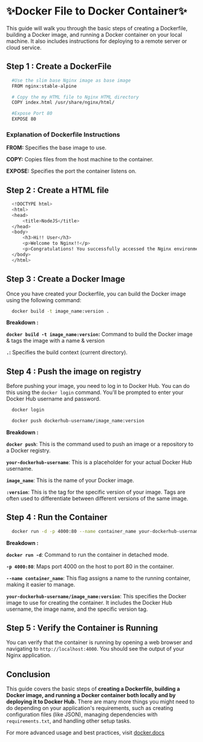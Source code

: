 # ✨Docker File to Docker Container✨

This guide will walk you through the basic steps of creating a Dockerfile, building a Docker image, and running a Docker container on your local machine. It also includes instructions for deploying to a remote server or cloud service.

## Step 1 : Create a DockerFile
```bash
  #Use the slim base Nginx image as base image 
  FROM nginx:stable-alpine

  # Copy the my HTML file to Nginx HTML directory
  COPY index.html /usr/share/nginx/html/

  #Expose Port 80
  EXPOSE 80
```
### Explanation of Dockerfile Instructions
**FROM:** Specifies the base image to use.

**COPY:** Copies files from the host machine to the container.

**EXPOSE:** Specifies the port the container listens on.

## Step 2 : Create a HTML file

```bash
  <!DOCTYPE html>
  <html>
  <head>
      <title>NodeJS</title>
  </head>
  <body>
      <h3>Hi!! User</h3>
      <p>Welcome to Nginx!!</p>
      <p>Congratulations! You successfully accessed the Nginx environment.</p>
  </body>
  </html>
```
## Step 3 : Create a Docker Image 

Once you have created your Dockerfile, you can build the Docker image using the following command:

```bash 
  docker build -t image_name:version .
```
**Breakdown :**

**```docker build -t image_name:version```:** Command to build the Docker image & tags the image with a name & version

**```.```:** Specifies the build context (current directory).

## Step 4 : Push the image on registry

Before pushing your image, you need to log in to Docker Hub. You can do this using the ```docker login``` command. You'll be prompted to enter your Docker Hub username and password.

```bash
  docker login
```
```bash
  docker push dockerhub-username/image_name:version
```
**Breakdown :**

**```docker push```**: This is the command used to push an image or a repository to a Docker registry.

**```your-dockerhub-username```**: This is a placeholder for your actual Docker Hub username.

**```image_name```**: This is the name of your Docker image.

**```:version```**: This is the tag for the specific version of your image. Tags are often used to differentiate between different versions of the same image.

## Step 4 : Run the Container

```bash
  docker run -d -p 4000:80 --name container_name your-dockerhub-username/image_name:version
```
**Breakdown :**

**```docker run -d```**: Command to run the container in detached mode.

**```-p 4000:80```**: Maps port 4000 on the host to port 80 in the container.

**```--name container_name```**: This flag assigns a name to the running container, making it easier to manage.

**```your-dockerhub-username/image_name:version```**: This specifies the Docker image to use for creating the container. It includes the Docker Hub username, the image name, and the specific version tag.

## Step 5 : Verify the Container is Running

You can verify that the container is running by opening a web browser and navigating to ```http://localhost:4000```. You should see the output of your Nginx application.

## Conclusion 

This guide covers the basic steps of **creating a Dockerfile, building a Docker image, and running a Docker container both locally and by deploying it to Docker Hub.** There are many more things you might need to do depending on your application's requirements, such as creating configuration files (like JSON), managing dependencies with ```requirements.txt```, and handling other setup tasks. 

For more advanced usage and best practices, visit [docker.docs](https://docs.docker.com/)